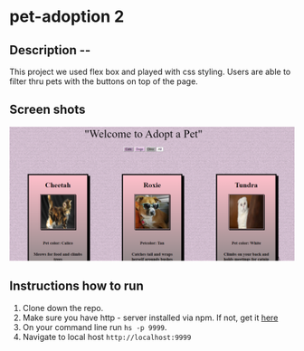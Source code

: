 # pet-adoption 2

## Description -- 
This project we used flex box and played with css styling.   Users are able to filter thru pets with the buttons on top of the page.  

## Screen shots
![Main Screen](./screenshots/petadopt.PNG)


## Instructions how to run
1.  Clone down the repo.
2. Make sure you have http - server installed via npm.  If not, get it [here](https://www.npmjs.com/package/http-server)
3. On your command line run `hs -p 9999`.
4.  Navigate to local host `http://localhost:9999`



